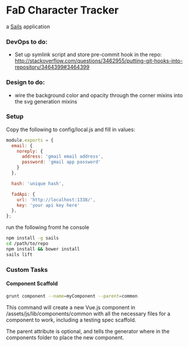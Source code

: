 # FaD Character Tracker

a [Sails](http://sailsjs.org) application

### DevOps to do:

 - Set up symlink script and store pre-commit hook in the repo: http://stackoverflow.com/questions/3462955/putting-git-hooks-into-repository/3464399#3464399

### Design to do:

 - wire the background color and opacity through the corner mixins into the svg generation mixins

### Setup

Copy the following to config/local.js and fill in values:


```javascript
module.exports = {
  email: {
    noreply: {
      address: 'gmail email address',
      password: 'gmail app password'
    }
  },

  hash: 'unique hash',

  fadApi: {
    url: 'http://localhost:1338/',
    key: 'your api key here'
  },
};
```

run the following fromt he console


```bash
npm install -g sails
cd /path/to/repo
npm install && bower install
sails lift
```

### Custom Tasks

#### Component Scaffold

```bash
grunt component --name=myComponent --parent=common
```

This command will create a new Vue.js component in /assets/js/lib/components/common with all the necessary files for a component to work, including a testing spec scaffold.

The parent attribute is optional, and tells the generator where in the components folder to place the new component.
